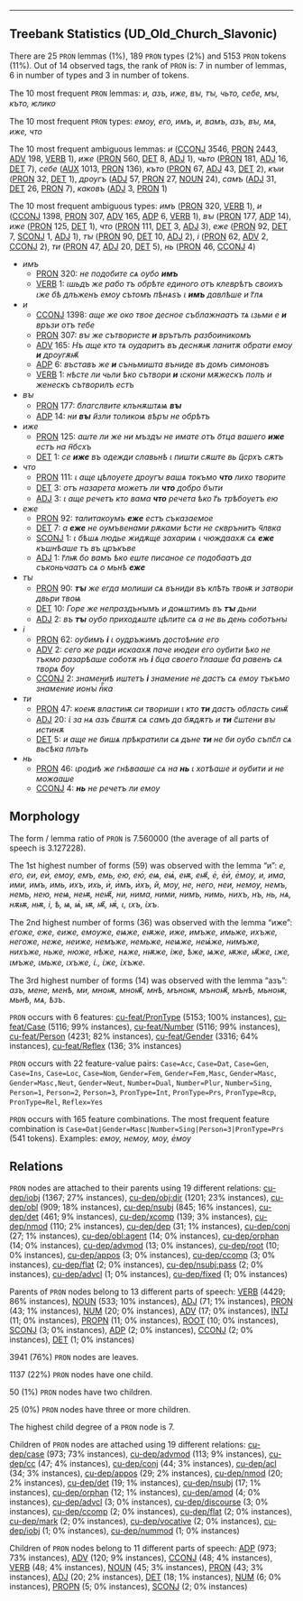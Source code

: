 

--------------------------------------------------------------------------------

## Treebank Statistics (UD_Old_Church_Slavonic)

There are 25 `PRON` lemmas (1%), 189 `PRON` types (2%) and 5153 `PRON` tokens (11%).
Out of 14 observed tags, the rank of `PRON` is: 7 in number of lemmas, 6 in number of types and 3 in number of tokens.

The 10 most frequent `PRON` lemmas: <em>и, азъ, иже, вꙑ, тꙑ, чьто, себе, мꙑ, къто, ѥлико</em>

The 10 most frequent `PRON` types:  <em>емоу, его, имъ, и, вамъ, азъ, вꙑ, мѧ, иже, что</em>

The 10 most frequent ambiguous lemmas: <em>и</em> ([CCONJ]() 3546, [PRON]() 2443, [ADV]() 198, [VERB]() 1), <em>иже</em> ([PRON]() 560, [DET]() 8, [ADJ]() 1), <em>чьто</em> ([PRON]() 181, [ADJ]() 16, [DET]() 7), <em>себе</em> ([AUX]() 1013, [PRON]() 136), <em>къто</em> ([PRON]() 67, [ADJ]() 43, [DET]() 2), <em>кꙑи</em> ([PRON]() 32, [DET]() 1), <em>дроугъ</em> ([ADJ]() 57, [PRON]() 27, [NOUN]() 24), <em>самъ</em> ([ADJ]() 31, [DET]() 26, [PRON]() 7), <em>каковъ</em> ([ADJ]() 3, [PRON]() 1)

The 10 most frequent ambiguous types:  <em>имъ</em> ([PRON]() 320, [VERB]() 1), <em>и</em> ([CCONJ]() 1398, [PRON]() 307, [ADV]() 165, [ADP]() 6, [VERB]() 1), <em>вꙑ</em> ([PRON]() 177, [ADP]() 14), <em>иже</em> ([PRON]() 125, [DET]() 1), <em>что</em> ([PRON]() 111, [DET]() 3, [ADJ]() 3), <em>еже</em> ([PRON]() 92, [DET]() 7, [SCONJ]() 1, [ADJ]() 1), <em>тꙑ</em> ([PRON]() 90, [DET]() 10, [ADJ]() 2), <em>і</em> ([PRON]() 62, [ADV]() 2, [CCONJ]() 2), <em>ти</em> ([PRON]() 47, [ADJ]() 20, [DET]() 5), <em>нь</em> ([PRON]() 46, [CCONJ]() 4)


* <em>имъ</em>
  * [PRON]() 320: <em>не подобите сѧ оубо <b>имъ</b></em>
  * [VERB]() 1: <em>ꙇшьдъ же рабо тъ обрѣте единого отъ клеврѣтъ своихъ ꙇже бѣ длъженъ емоу сътомъ пѣнѧѕъ ꙇ <b>имъ</b> давлѣше и г҃лѧ</em>
* <em>и</em>
  * [CCONJ]() 1398: <em>аще же око твое десное съблажнаатъ тѧ ꙇзьми е <b>и</b> връзи отъ тебе</em>
  * [PRON]() 307: <em>вꙑ же сътвористе <b>и</b> врътъпъ разбоиникомъ</em>
  * [ADV]() 165: <em>Нъ аще кто тѧ оударитъ въ деснѫѭ ланитѫ обрати емоу <b>и</b> дроугѫѭ҄</em>
  * [ADP]() 6: <em>въставъ же <b>и</b> съньмишта въниде въ домъ симоновъ</em>
  * [VERB]() 1: <em>нѣсте ли чьли ѣко сътвори <b>и</b> ꙇскони мѫжескъ полъ и женескъ сътворилъ естъ</em>
* <em>вꙑ</em>
  * [PRON]() 177: <em>б҃лагслвите клънѫштѧѩ <b>вꙑ</b></em>
  * [ADP]() 14: <em>ни <b>вꙑ</b> и҃зли толикоѩ вѣрꙑ не обрѣтъ</em>
* <em>иже</em>
  * [PRON]() 125: <em>аште ли же ни мъздꙑ не имате отъ о҃тца вашего <b>иже</b> естъ на н҃бсхъ</em>
  * [DET]() 1: <em>се <b>иже</b> въ одежди славьнѣ ꙇ пишти сѫште вь ц҃срхъ сѫтъ</em>
* <em>что</em>
  * [PRON]() 111: <em>ꙇ аще цѣлоуете дроугꙑ вашѧ токъмо <b>что</b> лихо творите</em>
  * [DET]() 3: <em>отъ назарета можетъ ли <b>что</b> добро бꙑти</em>
  * [ADJ]() 3: <em>ꙇ аще речетъ кто вама <b>что</b> речета ѣко г҃ь трѣбоуетъ ею</em>
* <em>еже</em>
  * [PRON]() 92: <em>талитакоумъ <b>еже</b> естъ съказаемое</em>
  * [DET]() 7: <em>а <b>еже</b> не оумъвенами рѫками ѣсти не скврънитъ ч҃лвка</em>
  * [SCONJ]() 1: <em>ꙇ бѣшѧ людье жидѫще захариѩ ꙇ чюждаахѫ сѧ <b>еже</b> къшнѣаше тъ въ цръкъве</em>
  * [ADJ]() 1: <em>г҃лѭ бо вамъ ѣко еште писаное се подобаатъ да съконьчаатъ сѧ о мьнѣ <b>еже</b></em>
* <em>тꙑ</em>
  * [PRON]() 90: <em><b>тꙑ</b> же егда молиши сѧ въниди въ клѣть твоѭ и затвори двьри твоѩ</em>
  * [DET]() 10: <em>Горе же непраздънꙑмъ и доѩштимъ въ <b>тꙑ</b> дьни</em>
  * [ADJ]() 2: <em>въ <b>тꙑ</b> оубо приходѧште цѣлите сѧ а не вь день соботънꙑ</em>
* <em>і</em>
  * [PRON]() 62: <em>оубимъ <b>і</b> ꙇ оудръжимъ достоѣние его</em>
  * [ADV]() 2: <em>сего же ради искаахѫ паче июдеи его оубити ѣко не тъкмо разарѣаше соботѫ нъ <b>і</b> о҃ца своего г҃лааше б҃а равенъ сѧ творѧ б҃оу</em>
  * [CCONJ]() 2: <em>знамениѣ иштетъ <b>і</b> знамение не дастъ сѧ емоу тъкъмо знамение ионꙑ пⷬ҇ка</em>
* <em>ти</em>
  * [PRON]() 47: <em>коеѭ властиѭ си твориши ꙇ кто <b>ти</b> дастъ область сиѭ҄</em>
  * [ADJ]() 20: <em>ꙇ҅ за нѧ азъ с҃вштѫ сѧ самъ да бѫдѫтъ и <b>ти</b> с҃штени вꙑ истинѫ</em>
  * [DET]() 5: <em>и аще не бишѧ прѣкратили сѧ дъне <b>ти</b> не би оубо съпс҃л сѧ вьсѣка плъть</em>
* <em>нь</em>
  * [PRON]() 46: <em>ꙇродиѣ же гнѣвааше сѧ на <b>нь</b> ꙇ хотѣаше и оубити и не можааше</em>
  * [CCONJ]() 4: <em><b>нь</b> не речетъ ли емоу</em>

## Morphology

The form / lemma ratio of `PRON` is 7.560000 (the average of all parts of speech is 3.127228).

The 1st highest number of forms (59) was observed with the lemma “и”: <em>е, его, еи, еи҅, емоу, емъ, емь, ею, ею҅, еѩ, еѩ҅, еѭ, еѭ҄, е҅, е҅и҅, е҅моу, и, има, ими, имъ, имь, ихъ, ихь, и҅, и҅мъ, и҅хъ, й, моу, не, него, неи, немоу, немъ, немь, нею, неѩ, неѭ, неѭ҄, ни, нима, ними, нимъ, нимь, нихъ, нъ, нь, нѧ, нѫѭ, нѭ, і, ѣ, ѩ, ѩ҅, ѭ, ѭ҄, ѭ҅, ꙇ, ꙇхъ, ꙇ҅хъ</em>.

The 2nd highest number of forms (36) was observed with the lemma “иже”: <em>егоже, еже, еиже, емоуже, еѩже, еѭже, иже, имъже, имьже, ихъже, негоже, неже, неиже, немъже, немьже, неѩже, неѩ҅же, нимъже, нихъже, ньже, нюже, нѣже, нѧже, нѭже, іже, ѣже, ѩже, ѭже, ѭ҄же, ꙇже, ꙇмъже, ꙇмьже, ꙇхъже, ꙇ҅., ꙇ҅же, ꙇ҅хъже</em>.

The 3rd highest number of forms (14) was observed with the lemma “азъ”: <em>азъ, мене, менѣ, ми, мноѭ, мноѭ҄, мнѣ, мъноѭ, мъноѭ҄, мънѣ, мьноѭ, мьнѣ, мѧ, ѣзъ</em>.

`PRON` occurs with 6 features: [cu-feat/PronType]() (5153; 100% instances), [cu-feat/Case]() (5116; 99% instances), [cu-feat/Number]() (5116; 99% instances), [cu-feat/Person]() (4231; 82% instances), [cu-feat/Gender]() (3316; 64% instances), [cu-feat/Reflex]() (136; 3% instances)

`PRON` occurs with 22 feature-value pairs: `Case=Acc`, `Case=Dat`, `Case=Gen`, `Case=Ins`, `Case=Loc`, `Case=Nom`, `Gender=Fem`, `Gender=Fem,Masc`, `Gender=Masc`, `Gender=Masc,Neut`, `Gender=Neut`, `Number=Dual`, `Number=Plur`, `Number=Sing`, `Person=1`, `Person=2`, `Person=3`, `PronType=Int`, `PronType=Prs`, `PronType=Rcp`, `PronType=Rel`, `Reflex=Yes`

`PRON` occurs with 165 feature combinations.
The most frequent feature combination is `Case=Dat|Gender=Masc|Number=Sing|Person=3|PronType=Prs` (541 tokens).
Examples: <em>емоу, немоу, моу, е҅моу</em>


## Relations

`PRON` nodes are attached to their parents using 19 different relations: [cu-dep/iobj]() (1367; 27% instances), [cu-dep/obj:dir]() (1201; 23% instances), [cu-dep/obl]() (909; 18% instances), [cu-dep/nsubj]() (845; 16% instances), [cu-dep/det]() (461; 9% instances), [cu-dep/xcomp]() (139; 3% instances), [cu-dep/nmod]() (110; 2% instances), [cu-dep/dep]() (31; 1% instances), [cu-dep/conj]() (27; 1% instances), [cu-dep/obl:agent]() (14; 0% instances), [cu-dep/orphan]() (14; 0% instances), [cu-dep/advmod]() (13; 0% instances), [cu-dep/root]() (10; 0% instances), [cu-dep/appos]() (3; 0% instances), [cu-dep/ccomp]() (3; 0% instances), [cu-dep/flat]() (2; 0% instances), [cu-dep/nsubj:pass]() (2; 0% instances), [cu-dep/advcl]() (1; 0% instances), [cu-dep/fixed]() (1; 0% instances)

Parents of `PRON` nodes belong to 13 different parts of speech: [VERB]() (4429; 86% instances), [NOUN]() (533; 10% instances), [ADJ]() (71; 1% instances), [PRON]() (43; 1% instances), [NUM]() (20; 0% instances), [ADV]() (17; 0% instances), [INTJ]() (11; 0% instances), [PROPN]() (11; 0% instances), [ROOT]() (10; 0% instances), [SCONJ]() (3; 0% instances), [ADP]() (2; 0% instances), [CCONJ]() (2; 0% instances), [DET]() (1; 0% instances)

3941 (76%) `PRON` nodes are leaves.

1137 (22%) `PRON` nodes have one child.

50 (1%) `PRON` nodes have two children.

25 (0%) `PRON` nodes have three or more children.

The highest child degree of a `PRON` node is 7.

Children of `PRON` nodes are attached using 19 different relations: [cu-dep/case]() (973; 73% instances), [cu-dep/advmod]() (113; 9% instances), [cu-dep/cc]() (47; 4% instances), [cu-dep/conj]() (44; 3% instances), [cu-dep/acl]() (34; 3% instances), [cu-dep/appos]() (29; 2% instances), [cu-dep/nmod]() (20; 2% instances), [cu-dep/det]() (19; 1% instances), [cu-dep/nsubj]() (17; 1% instances), [cu-dep/orphan]() (12; 1% instances), [cu-dep/amod]() (4; 0% instances), [cu-dep/advcl]() (3; 0% instances), [cu-dep/discourse]() (3; 0% instances), [cu-dep/ccomp]() (2; 0% instances), [cu-dep/flat]() (2; 0% instances), [cu-dep/mark]() (2; 0% instances), [cu-dep/vocative]() (2; 0% instances), [cu-dep/iobj]() (1; 0% instances), [cu-dep/nummod]() (1; 0% instances)

Children of `PRON` nodes belong to 11 different parts of speech: [ADP]() (973; 73% instances), [ADV]() (120; 9% instances), [CCONJ]() (48; 4% instances), [VERB]() (48; 4% instances), [NOUN]() (45; 3% instances), [PRON]() (43; 3% instances), [ADJ]() (20; 2% instances), [DET]() (18; 1% instances), [NUM]() (6; 0% instances), [PROPN]() (5; 0% instances), [SCONJ]() (2; 0% instances)

